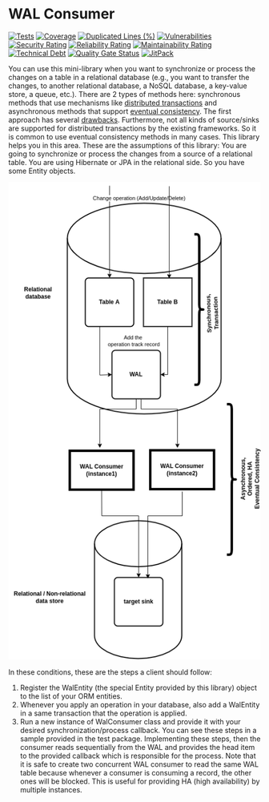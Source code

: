 # WAL Consumer

[![Tests](https://github.com/sahabpardaz/wal-consumer/actions/workflows/maven.yml/badge.svg?branch=main)](https://github.com/sahabpardaz/wal-consumer/actions/workflows/maven.yml)
[![Coverage](https://sonarcloud.io/api/project_badges/measure?project=sahabpardaz_wal-consumer&metric=coverage)](https://sonarcloud.io/dashboard?id=sahabpardaz_wal-consumer)
[![Duplicated Lines (%)](https://sonarcloud.io/api/project_badges/measure?project=sahabpardaz_wal-consumer&metric=duplicated_lines_density)](https://sonarcloud.io/dashboard?id=sahabpardaz_wal-consumer)
[![Vulnerabilities](https://sonarcloud.io/api/project_badges/measure?project=sahabpardaz_wal-consumer&metric=vulnerabilities)](https://sonarcloud.io/dashboard?id=sahabpardaz_wal-consumer)
[![Security Rating](https://sonarcloud.io/api/project_badges/measure?project=sahabpardaz_wal-consumer&metric=security_rating)](https://sonarcloud.io/dashboard?id=sahabpardaz_wal-consumer)
[![Reliability Rating](https://sonarcloud.io/api/project_badges/measure?project=sahabpardaz_wal-consumer&metric=reliability_rating)](https://sonarcloud.io/dashboard?id=sahabpardaz_wal-consumer)
[![Maintainability Rating](https://sonarcloud.io/api/project_badges/measure?project=sahabpardaz_wal-consumer&metric=sqale_rating)](https://sonarcloud.io/dashboard?id=sahabpardaz_wal-consumer)
[![Technical Debt](https://sonarcloud.io/api/project_badges/measure?project=sahabpardaz_wal-consumer&metric=sqale_index)](https://sonarcloud.io/dashboard?id=sahabpardaz_wal-consumer)
[![Quality Gate Status](https://sonarcloud.io/api/project_badges/measure?project=sahabpardaz_wal-consumer&metric=alert_status)](https://sonarcloud.io/dashboard?id=sahabpardaz_wal-consumer)
[![JitPack](https://jitpack.io/v/sahabpardaz/wal-consumer.svg)](https://jitpack.io/#sahabpardaz/wal-consumer)

You can use this mini-library when you want to synchronize or process the changes on a table in a
relational database (e.g., you want to transfer the changes, to another relational database, a NoSQL
database, a key-value store, a queue, etc.). There are 2 types of methods here: synchronous methods
that use mechanisms
like [distributed transactions](https://en.wikipedia.org/wiki/Distributed_transaction) and
asynchronous methods
that support [eventual consistency](https://en.wikipedia.org/wiki/Eventual_consistency). The first
approach has several [drawbacks](http://softwarephilosophy.ninja/distributed-transactions).
Furthermore, not all kinds of source/sinks are supported for distributed transactions by the
existing frameworks. So it is common to use eventual consistency methods in many cases. This library
helps you in this area. These are the assumptions of this library:
You are going to synchronize or process the changes from a source of a relational table. You are
using Hibernate or JPA in the relational side. So you have some Entity objects.

![wal-consumer-flow](./img/wal-consumer.png)

In these conditions, these are the steps a client should follow:

1. Register the WalEntity (the special Entity provided by this library) object to the list of your
   ORM entities.
2. Whenever you apply an operation in your database, also add a WalEntity in a same transaction that
   the operation is applied.
3. Run a new instance of WalConsumer class and provide it with your desired synchronization/process
   callback. You can see these steps in a sample provided in the test package. Implementing these
   steps, then the consumer reads sequentially from the WAL and provides the head item to the
   provided callback which is responsible for the process. Note that it is safe to create two
   concurrent WAL consumer to read the same WAL table because whenever a consumer is consuming a
   record, the other ones will be blocked. This is useful for providing HA (high availability) by
   multiple instances.